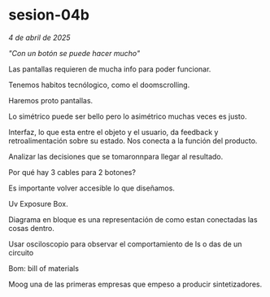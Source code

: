 # sesion-04b
*4 de abril de 2025*

*"Con un botón se puede hacer mucho"*

Las pantallas requieren de mucha info para poder funcionar.

Tenemos habitos tecnólogico, como el doomscrolling.

Haremos proto pantallas.

Lo simétrico puede ser bello pero lo asimétrico muchas veces es justo.

Interfaz, lo que esta entre el objeto y el usuario, da feedback y retroalimentación sobre su estado.
Nos conecta a la función del producto.

Analizar las decisiones que se tomaronnpara llegar al resultado.

Por qué hay 3 cables para 2 botones? 

Es importante volver accesible lo que diseñamos.

Uv Exposure Box. 

Diagrama en bloque es una representación de como estan conectadas las cosas dentro.

Usar osciloscopio para observar el comportamiento de ls o das de un circuito

Bom: bill of materials

Moog una de las primeras empresas que empeso a producir sintetizadores.

